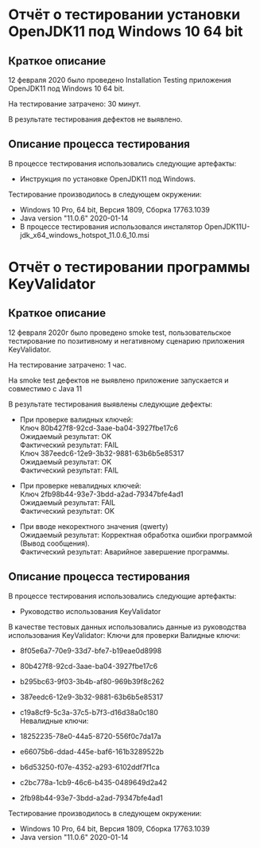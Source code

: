 ﻿# Отчёт о тестировании установки OpenJDK11 под Windows 10 64 bit

## Краткое описание

12 февраля 2020 было проведено Installation Testing  приложения OpenJDK11 под Windows 10 64 bit.

На тестирование затрачено: 30 минут.

В результате тестирования дефектов не выявлено.


## Описание процесса тестирования

В процессе тестирования использовались следующие артефакты:
* Инструкция по установке OpenJDK11 под Windows.


Тестирование производилось в следующем окружении:
* Windows 10 Pro, 64 bit, Версия 1809, Сборка 17763.1039 
* Java  version "11.0.6" 2020-01-14
* В процессе тестирования использовался инсталятор
OpenJDK11U-jdk_x64_windows_hotspot_11.0.6_10.msi


# Отчёт о тестировании программы KeyValidator

## Краткое описание

12 февраля 2020г было проведено smoke test, пользовательское тестирование по позитивному и негативному сценарию  приложения KeyValidator.

На тестирование затрачено: 1 час.

На smoke test дефектов не выявлено приложение запускается и совместимо с Java 11

В результате тестирования выявлены следующие дефекты:
* При проверке валидных ключей:  
Ключ 80b427f8-92cd-3aae-ba04-3927fbe17c6  
Ожидаемый результат: OK  
Фактический результат: FAIL  
Ключ 387eedc6-12e9-3b32-9881-63b6b5e85317  
Ожидаемый результат: OK  
Фактический результат: FAIL  

* При проверке невалидных ключей:  
Ключ 2fb98b44-93e7-3bdd-a2ad-79347bfe4ad1  
Ожидаемый результат: FAIL  
Фактический результат: OK  

* При вводе некоректного значения (qwerty)  
Ожидаемый результат: Корректная обработка ошибки программой (Вывод сообщения).  
Фактический результат: Аварийное завершение программы.   

## Описание процесса тестирования

В процессе тестирования использовались следующие артефакты:
* Руководство использования KeyValidator


В качестве тестовых данных использовались данные из руководства использования KeyValidator:
Ключи для проверки
Валидные ключи:

* 8f05e6a7-70e9-33d7-bfe7-b19eae0d8998
* 80b427f8-92cd-3aae-ba04-3927fbe17c6
* b295bc63-9f03-3b4b-af80-969b39f8c262
* 387eedc6-12e9-3b32-9881-63b6b5e85317
* c19a8cf9-5c3a-37c5-b7f3-d16d38a0c180   
Невалидные ключи:

* 18252235-78e0-44a5-8720-556f0c7da17a
* e66075b6-ddad-445e-baf6-161b3289522b
* b6d53250-f07e-4352-a293-6102ddf7f1ca
* c2bc778a-1cb9-46c6-b435-0489649d2a42
* 2fb98b44-93e7-3bdd-a2ad-79347bfe4ad1


Тестирование производилось в следующем окружении:
* Windows 10 Pro, 64 bit, Версия 1809, Сборка 17763.1039 
* Java  version "11.0.6" 2020-01-14


